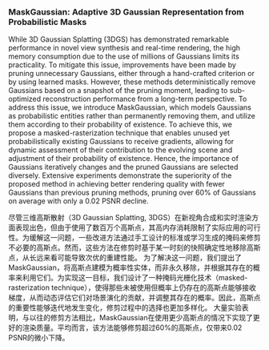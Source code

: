 ### MaskGaussian: Adaptive 3D Gaussian Representation from Probabilistic Masks

While 3D Gaussian Splatting (3DGS) has demonstrated remarkable performance in novel view synthesis and real-time rendering, the high memory consumption due to the use of millions of Gaussians limits its practicality. To mitigate this issue, improvements have been made by pruning unnecessary Gaussians, either through a hand-crafted criterion or by using learned masks. However, these methods deterministically remove Gaussians based on a snapshot of the pruning moment, leading to sub-optimized reconstruction performance from a long-term perspective. To address this issue, we introduce MaskGaussian, which models Gaussians as probabilistic entities rather than permanently removing them, and utilize them according to their probability of existence. To achieve this, we propose a masked-rasterization technique that enables unused yet probabilistically existing Gaussians to receive gradients, allowing for dynamic assessment of their contribution to the evolving scene and adjustment of their probability of existence. Hence, the importance of Gaussians iteratively changes and the pruned Gaussians are selected diversely. Extensive experiments demonstrate the superiority of the proposed method in achieving better rendering quality with fewer Gaussians than previous pruning methods, pruning over 60% of Gaussians on average with only a 0.02 PSNR decline.

尽管三维高斯散射（3D Gaussian Splatting, 3DGS）在新视角合成和实时渲染方面表现出色，但由于使用了数百万个高斯点，其高内存消耗限制了实际应用的可行性。为缓解这一问题，一些改进方法通过手工设计的标准或学习生成的掩码来修剪不必要的高斯点。然而，这些方法在修剪时基于某一时刻的快照确定性地移除高斯点，从长远来看可能导致次优的重建性能。
为了解决这一问题，我们提出了MaskGaussian，将高斯点建模为概率性实体，而非永久移除，并根据其存在的概率来利用它们。为实现这一目标，我们设计了一种掩码光栅化技术（masked-rasterization technique），使得那些未被使用但概率上仍存在的高斯点能够接收梯度，从而动态评估它们对场景演化的贡献，并调整其存在的概率。因此，高斯点的重要性能够迭代地发生变化，修剪过程中的选择也更加多样化。
大量实验表明，与以往的修剪方法相比，MaskGaussian在使用更少高斯点的情况下实现了更好的渲染质量。平均而言，该方法能够修剪超过60%的高斯点，仅带来0.02 PSNR的微小下降。
